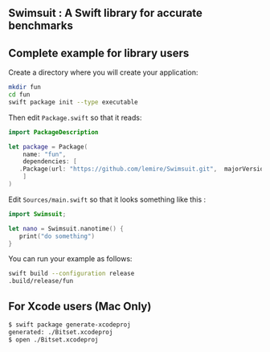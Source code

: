 ## Swimsuit : A Swift library for accurate benchmarks

## Complete example for library users

Create a directory where you will create your application:

```bash
mkdir fun
cd fun
swift package init --type executable
```

Then edit ``Package.swift`` so that it reads:


```swift
import PackageDescription

let package = Package(
    name: "fun",
    dependencies: [
   .Package(url: "https://github.com/lemire/Swimsuit.git",  majorVersion: 0)
    ]
)
```

Edit ``Sources/main.swift`` so that it looks something like this :

```swift
import Swimsuit;

let nano = Swimsuit.nanotime() {
   print("do something")
}
```

You can run your example as follows:

```bash
swift build --configuration release
.build/release/fun
```

## For Xcode users (Mac Only)

```bash
$ swift package generate-xcodeproj
generated: ./Bitset.xcodeproj
$ open ./Bitset.xcodeproj
```
